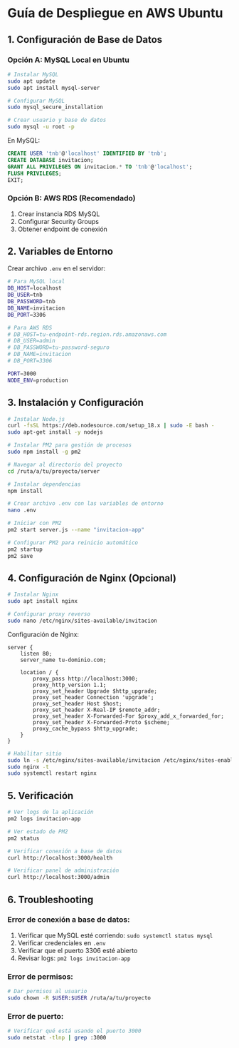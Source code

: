 # Guía de Despliegue en AWS Ubuntu

## 1. Configuración de Base de Datos

### Opción A: MySQL Local en Ubuntu
```bash
# Instalar MySQL
sudo apt update
sudo apt install mysql-server

# Configurar MySQL
sudo mysql_secure_installation

# Crear usuario y base de datos
sudo mysql -u root -p
```

En MySQL:
```sql
CREATE USER 'tnb'@'localhost' IDENTIFIED BY 'tnb';
CREATE DATABASE invitacion;
GRANT ALL PRIVILEGES ON invitacion.* TO 'tnb'@'localhost';
FLUSH PRIVILEGES;
EXIT;
```

### Opción B: AWS RDS (Recomendado)
1. Crear instancia RDS MySQL
2. Configurar Security Groups
3. Obtener endpoint de conexión

## 2. Variables de Entorno

Crear archivo `.env` en el servidor:
```bash
# Para MySQL local
DB_HOST=localhost
DB_USER=tnb
DB_PASSWORD=tnb
DB_NAME=invitacion
DB_PORT=3306

# Para AWS RDS
# DB_HOST=tu-endpoint-rds.region.rds.amazonaws.com
# DB_USER=admin
# DB_PASSWORD=tu-password-seguro
# DB_NAME=invitacion
# DB_PORT=3306

PORT=3000
NODE_ENV=production
```

## 3. Instalación y Configuración

```bash
# Instalar Node.js
curl -fsSL https://deb.nodesource.com/setup_18.x | sudo -E bash -
sudo apt-get install -y nodejs

# Instalar PM2 para gestión de procesos
sudo npm install -g pm2

# Navegar al directorio del proyecto
cd /ruta/a/tu/proyecto/server

# Instalar dependencias
npm install

# Crear archivo .env con las variables de entorno
nano .env

# Iniciar con PM2
pm2 start server.js --name "invitacion-app"

# Configurar PM2 para reinicio automático
pm2 startup
pm2 save
```

## 4. Configuración de Nginx (Opcional)

```bash
# Instalar Nginx
sudo apt install nginx

# Configurar proxy reverso
sudo nano /etc/nginx/sites-available/invitacion
```

Configuración de Nginx:
```nginx
server {
    listen 80;
    server_name tu-dominio.com;

    location / {
        proxy_pass http://localhost:3000;
        proxy_http_version 1.1;
        proxy_set_header Upgrade $http_upgrade;
        proxy_set_header Connection 'upgrade';
        proxy_set_header Host $host;
        proxy_set_header X-Real-IP $remote_addr;
        proxy_set_header X-Forwarded-For $proxy_add_x_forwarded_for;
        proxy_set_header X-Forwarded-Proto $scheme;
        proxy_cache_bypass $http_upgrade;
    }
}
```

```bash
# Habilitar sitio
sudo ln -s /etc/nginx/sites-available/invitacion /etc/nginx/sites-enabled/
sudo nginx -t
sudo systemctl restart nginx
```

## 5. Verificación

```bash
# Ver logs de la aplicación
pm2 logs invitacion-app

# Ver estado de PM2
pm2 status

# Verificar conexión a base de datos
curl http://localhost:3000/health

# Verificar panel de administración
curl http://localhost:3000/admin
```

## 6. Troubleshooting

### Error de conexión a base de datos:
1. Verificar que MySQL esté corriendo: `sudo systemctl status mysql`
2. Verificar credenciales en `.env`
3. Verificar que el puerto 3306 esté abierto
4. Revisar logs: `pm2 logs invitacion-app`

### Error de permisos:
```bash
# Dar permisos al usuario
sudo chown -R $USER:$USER /ruta/a/tu/proyecto
```

### Error de puerto:
```bash
# Verificar qué está usando el puerto 3000
sudo netstat -tlnp | grep :3000
```

